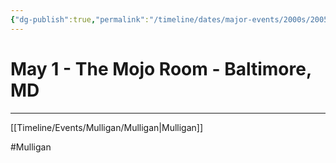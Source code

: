 ```yaml
---
{"dg-publish":true,"permalink":"/timeline/dates/major-events/2000s/2005-05-01-120000/","dgHomeLink":true,"dgPassFrontmatter":false}
---
```


# **May 1 - The Mojo Room - Baltimore, MD**

---

[[Timeline/Events/Mulligan/Mulligan|Mulligan]]

#Mulligan 